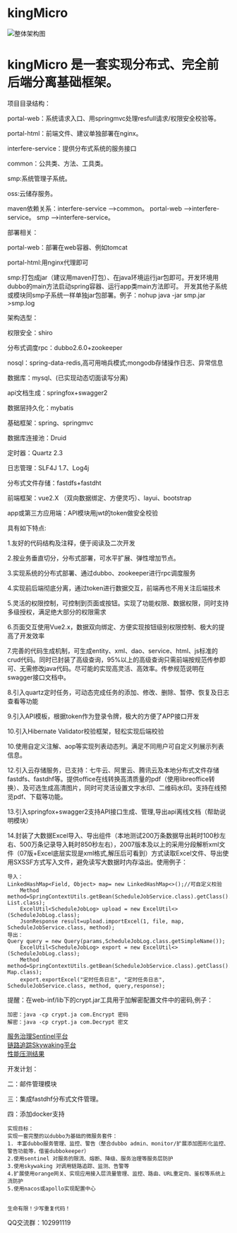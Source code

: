 # kingMicro
![整体架构图](https://github.com/3zamn/kingMicro/blob/master/20181016154817.jpg) 
# kingMicro 是一套实现分布式、完全前后端分离基础框架。

项目目录结构：

portal-web：系统请求入口、用springmvc处理resfull请求/权限安全校验等。

portal-html：前端文件、建议单独部署在nginx。

interfere-service：提供分布式系统的服务接口

common：公共类、方法、工具类。

smp:系统管理子系统。

oss:云储存服务。

maven依赖关系：interfere-service —>common。
portal-web —>interfere-service。
smp —>interfere-service。

部署相关：

portal-web：部署在web容器、例如tomcat

portal-html:用nginx代理即可

smp:打包成jar（建议用maven打包）、在java环境运行jar包即可。开发环境用dubbo的main方法启动spring容器、运行app类main方法即可。
开发其他子系统或模块同smp子系统一样单独jar包部署。例子：nohup java -jar smp.jar >smp.log 


架构选型：

权限安全：shiro

分布式调度rpc：dubbo2.6.0+zookeeper

nosql：spring-data-redis,高可用哨兵模式;mongodb存储操作日志、异常信息

数据库：mysql、(已实现动态切面读写分离)

api文档生成：springfox+swagger2

数据层持久化：mybatis

基础框架：spring、springmvc

数据库连接池：Druid 

定时器：Quartz 2.3

日志管理：SLF4J 1.7、Log4j

分布式文件存储：fastdfs+fastdht

前端框架：vue2.X （双向数据绑定、方便灵巧）、layui、bootstrap

app或第三方应用端：API模块用jwt的token做安全校验

具有如下特点:

1.友好的代码结构及注释，便于阅读及二次开发

2.按业务垂直切分，分布式部署，可水平扩展、弹性增加节点。

3.实现系统的分布式部署、通过dubbo、zookeeper进行rpc调度服务

4.实现前后端彻底分离，通过token进行数据交互，前端再也不用关注后端技术

5.灵活的权限控制，可控制到页面或按钮。实现了功能权限、数据权限，同时支持多级授权，满足绝大部分的权限需求

6.页面交互使用Vue2.x，数据双向绑定、方便实现按钮级别权限控制、极大的提高了开发效率

7.完善的代码生成机制，可生成entity、xml、dao、service、html、js标准的crud代码。同时已封装了高级查询，95%以上的高级查询只需前端按规范传参即可、无需修改java代码。尽可能的实现高灵活、高效率。传参规范说明在swagger接口文档中。

8.引入quartz定时任务，可动态完成任务的添加、修改、删除、暂停、恢复及日志查看等功能

9.引入API模板，根据token作为登录令牌，极大的方便了APP接口开发

10.引入Hibernate Validator校验框架，轻松实现后端校验

10.使用自定义注解、aop等实现列表动态列。满足不同用户可自定义列展示列表信息。

12.引入云存储服务，已支持：七牛云、阿里云、腾讯云及本地分布式文件存储fastdfs、fastdhf等。提供office在线转换高清质量的pdf（使用libreoffice转换）、及可选生成高清图片，同时可灵活设置文字水印、二维码水印。支持在线预览pdf、下载等功能。

13.引入springfox+swagger2支持API接口生成、管理,导出api离线文档（帮助说明模块）

14.封装了大数据Excel导入、导出组件（本地测试200万条数据导出耗时100秒左右、500万条记录导入耗时850秒左右），2007版本及以上的采用分段解析xml文件（07版+Excel底层实现是xml格式,解压后可看到）方式读取Excel文件、导出使用SXSSF方式写入文件，避免读写大数据时内存溢出。使用例子：

    导入：
    LinkedHashMap<Field, Object> map= new LinkedHashMap<>();//可自定义校验
		Method method=SpringContextUtils.getBean(ScheduleJobService.class).getClass().getMethod("saveBatch", List.class);
		ExcelUtil<ScheduleJobLog> upload = new ExcelUtil<>(ScheduleJobLog.class);
		JsonResponse result=upload.importExcel(1, file, map, ScheduleJobService.class, method);	
    导出：
    Query query = new Query(params,ScheduleJobLog.class.getSimpleName());
		ExcelUtil<ScheduleJobLog> export = new ExcelUtil<>(ScheduleJobLog.class);
		Method method=SpringContextUtils.getBean(ScheduleJobService.class).getClass().getMethod("queryScheduleJobLogList", Map.class);
		export.exportExcel("定时任务日志", "定时任务日志", ScheduleJobService.class, method, query,response);
     
提醒：在web-inf/lib下的crypt.jar工具用于加解密配置文件中的密码,例子：
  
    加密：java -cp crypt.ja com.Encrypt 密码 
    解密：java -cp crypt.ja com.Decrypt 密文

 
<a href="http://chenhx.cn:81/#/dashboard/home" target="view_window">服务治理Sentinel平台</a><br>
<a href="http://chenhx.cn:10800/#/monitor/dashboard" target="view_window">链路追踪Skywaking平台</a><br>
<a href="https://github.com/3zamn/kingMicro/blob/master/ABtest.md" target="view_window">性能压测结果</a>

开发计划：

二：邮件管理模块

三：集成fastdhf分布式文件管理。

四：添加docker支持


    实现目标：
    实现一套完整的以dubbo为基础的微服务套件：
    1. 丰富dubbo服务管理、监控、警告（整合dubbo admin、monitor/扩展添加图形化监控、警告功能等，借鉴dubbokeeper）
    2.使用sentinel 对服务的限流、熔断、降级、服务治理等服务层防护 
    3.使用skywaking 对调用链路追踪、监测、告警等
    4.扩展使用orange网关、实现应用接入层流量管理、监控、路由、URL重定向、鉴权等系统上流防护
    5.使用nacos或apollo实现配置中心
   
   
    生命有限！少写重复代码！

QQ交流群：102991119
